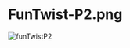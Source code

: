 # FunTwist-P2.png
![funTwistP2](https://github.com/user-attachments/assets/1068683c-0884-49e8-8cdf-bde2c265e962)
